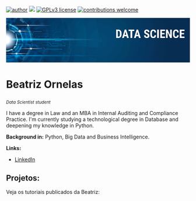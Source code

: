 [![author](https://img.shields.io/badge/author-carlosfab-red.svg)](https://www.linkedin.com/in/carlosfab) [![](https://img.shields.io/badge/python-3.7+-blue.svg)](https://www.python.org/downloads/release/python-365/) [![GPLv3 license](https://img.shields.io/badge/License-GPLv3-blue.svg)](http://perso.crans.org/besson/LICENSE.html) [![contributions welcome](https://img.shields.io/badge/contributions-welcome-brightgreen.svg?style=flat)](https://github.com/carlosfab/data_science/issues)

<p align="center">
  <img src="banner.png" >
</p>

# Beatriz Ornelas
<sub>*Data Scientist student*</sub>

I have a degree in Law and an MBA in Internal Auditing and Compliance Practice. I'm currently studying a technological degree in Database and deepening my knowledge in Python.

**Background in:** Python, Big Data and Business Intelligence.

**Links:**
* [LinkedIn](https://www.linkedin.com/in/beatriz-o-b9275a182/)


## Projetos:
Veja os tutoriais publicados da Beatriz:
